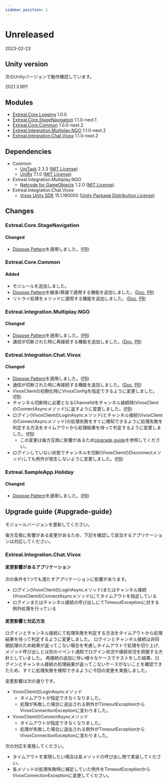 ```yaml
---
sidebar_position: 1
---
```


# Unreleased

2023-02-23

## Unity version

次のUnityバージョンで動作確認しています。

2021.3.16f1

## Modules

- [Extreal.Core.Logging](https://github.com/extreal-dev/Extreal.Core.Logging) 1.0.0
- [Extreal.Core.StageNavigation](https://github.com/extreal-dev/Extreal.Core.StageNavigation) 1.1.0-next.1
- [Extreal.Core.Common](https://github.com/extreal-dev/Extreal.Core.Common) 1.0.0-next.2
- [Extreal.Integration.Multiplay.NGO](https://github.com/extreal-dev/Extreal.Integration.Multiplay.NGO) 1.1.0-next.2
- [Extreal.Integration.Chat.Vivox](https://github.com/extreal-dev/Extreal.Integration.Chat.Vivox) 1.1.0-next.2

## Dependencies

- Common
  - [UniTask](https://github.com/Cysharp/UniTask) 2.3.3 ([MIT License](https://github.com/Cysharp/UniTask/blob/master/LICENSE))
  - [UniRx](https://github.com/neuecc/UniRx) 7.1.0 ([MIT License](https://github.com/neuecc/UniRx/blob/master/LICENSE))
- Extreal.Integration.Multiplay.NGO
  - [Netcode for GameObjects](https://github.com/Unity-Technologies/com.unity.netcode.gameobjects) 1.2.0 ([MIT License](https://github.com/Unity-Technologies/com.unity.netcode.gameobjects/blob/develop/LICENSE.md))
- Extreal.Integration.Chat.Vivox
  - [Vivox Unity SDK](https://docs.vivox.com/v5/general/unity/15_1_190000/en-us/Default.htm) 15.1.190000 ([Unity Package Distribution License](https://unity.com/legal/licenses/unity-package-distribution-license))

## Changes

### Extreal.Core.StageNavigation
#### Changed
- [Dispose Pattern](https://learn.microsoft.com/en-us/dotnet/standard/garbage-collection/implementing-dispose)を適用しました。([PR](https://github.com/extreal-dev/Extreal.Core.StageNavigation/pull/18))

### Extreal.Core.Common
#### Added
- モジュールを追加しました。
- [Dispose Pattern](https://learn.microsoft.com/en-us/dotnet/standard/garbage-collection/implementing-dispose)を継承/移譲で適用する機能を追加しました。([Doc](../core/common.md#core-common-dp), [PR](https://github.com/extreal-dev/Extreal.Core.Common/pull/1))
- リトライ処理をメソッドに適用する機能を追加しました。([Doc](../core/common.md#core-common-retry), [PR](https://github.com/extreal-dev/Extreal.Core.Common/pull/4))

### Extreal.Integration.Multiplay.NGO
#### Changed
- [Dispose Pattern](https://learn.microsoft.com/en-us/dotnet/standard/garbage-collection/implementing-dispose)を適用しました。([PR](https://github.com/extreal-dev/Extreal.Integration.Multiplay.NGO/pull/14))
- 通信が切断された時に再接続する機能を追加しました。([Doc](../integration/multiplay.ngo.md#multiplay-ngo-retry), [PR](https://github.com/extreal-dev/Extreal.Integration.Multiplay.NGO/pull/16))

### Extreal.Integration.Chat.Vivox
#### Changed
- [Dispose Pattern](https://learn.microsoft.com/en-us/dotnet/standard/garbage-collection/implementing-dispose)を適用しました。([PR](https://github.com/extreal-dev/Extreal.Integration.Chat.Vivox/pull/13))
- 通信が切断された時に再接続する機能を追加しました。([Doc](../integration/chat.vivox.md#chat-vivox-retry), [PR](https://github.com/extreal-dev/Extreal.Integration.Chat.Vivox/pull/15))
- VivoxClientの初期化時にVivoxConfigを指定できるように変更しました。([PR](https://github.com/extreal-dev/Extreal.Integration.Chat.Vivox/pull/15/commits/403cf5040d1f30acc43f88f4f7fad11128e42193))
- チャンネル切断時に必要となるChannelIdをチャンネル接続時(VivoxClientのConnectAsyncメソッド)に返すように変更しました。([PR](https://github.com/extreal-dev/Extreal.Integration.Chat.Vivox/pull/15/commits/94e5a257ff6bbef9e00153d65abc9ca6916c253c))
- ログイン(VivoxClientのLoginAsyncメソッド)とチャンネル接続(VivoxClientのConnectAsyncメソッド)の処理失敗をすぐに検知できるように処理失敗を判定する方法をタイムアウトから処理結果を待って判定するように変更しました。([PR](https://github.com/extreal-dev/Extreal.Integration.Chat.Vivox/pull/15/commits/a183b44b9573c8080de0fe1df004a4fe1b6c2ad8))
  - この変更は後方互換に影響があるため[Upgrade guide](#upgrade-guide)を参照してください。
- ログインしていない状態でチャンネルを切断(VivoxClientのDisconnectメソッド)しても例外が発生しないように変更しました。([PR](https://github.com/extreal-dev/Extreal.Integration.Chat.Vivox/pull/15/commits/a9147710d6f7ca0d49c7db8e4eca4e92fe6a3388))

### Extreal.SampleApp.Holiday
#### Changed
- [Dispose Pattern](https://learn.microsoft.com/en-us/dotnet/standard/garbage-collection/implementing-dispose)を適用しました。([PR](https://github.com/extreal-dev/Extreal.SampleApp.Holiday/pull/2))

## Upgrade guide {#upgrade-guide}

モジュールバージョンを更新してください。

後方互換に影響がある変更があるため、下記を確認して該当するアプリケーションは対応してください。

### Extreal.Integration.Chat.Vivox

#### 変更影響があるアプリケーション

次の条件を1つでも満たすアプリケーションに影響があります。

- ログイン(VivoxClientのLoginAsyncメソッド)またはチャンネル接続(VivoxClientのConnectAsyncメソッド)にてタイムアウトを指定している
- ログインまたはチャンネル接続の呼び出しにてTimeoutExceptionに対する例外処理を行っている

#### 変更影響と対応方法

ログインとチャンネル接続にて処理失敗を判定する方法をタイムアウトから処理結果を待って判定するように変更しました。
ログインとチャンネル接続は非同期処理のため結果が返ってこない場合を考慮しタイムアウトで処理を切り上げ、メソッド呼び出しとは別のイベント通知でログイン状況や接続状況を把握する方針としていました。
再接続の追加に伴い様々なケースでテストをした結果、ログインとチャンネル接続の処理結果が返ってこないケースがないことを確認できたため、すぐに処理失敗を検知できるように今回の変更を実施しました。

変更影響は次の通りです。
- VivoxClientのLoginAsyncメソッド
  - タイムアウトが指定できなくなりました。
  - 処理が失敗した場合に送出される例外がTimeoutExceptionからVivoxConnectionExceptionに変わりました。
- VivoxClientのConnectAsyncメソッド
  - タイムアウトが指定できなくなりました。
  - 処理が失敗した場合に送出される例外がTimeoutExceptionからVivoxConnectionExceptionに変わりました。

次の対応を実施してください。
- タイムアウトを実現したい場合は各メソッドの呼び出し側で実装してください。
- 各メソッドの処理失敗時に補足していた例外をTimeoutExceptionからVivoxConnectionExceptionに変更してください。
